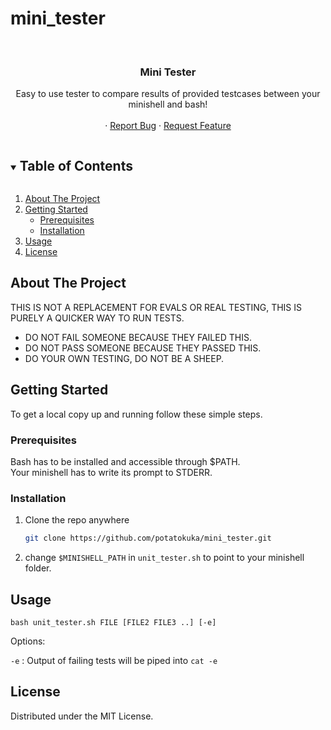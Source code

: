 # mini_tester

<!-- PROJECT LOGO -->
<br />
<p align="center">
  <a href="https://github.com/potatokuka/mini_tester">
  </a>

  <h3 align="center">Mini Tester</h3>

  <p align="center">
    Easy to use tester to compare results of provided testcases between your minishell and bash!
    <br />
    <br />
    ·
    <a href="https://github.com/potatokuka/mini_tester/issues">Report Bug</a>
    ·
    <a href="https://github.com/potatokuka/mini_tester/issues">Request Feature</a>
  </p>
</p>



<!-- TABLE OF CONTENTS -->
<details open="open">
  <summary><h2 style="display: inline-block">Table of Contents</h2></summary>
  <ol>
    <li>
      <a href="#about-the-project">About The Project</a>
    </li>
    <li>
      <a href="#getting-started">Getting Started</a>
      <ul>
        <li><a href="#prerequisites">Prerequisites</a></li>
        <li><a href="#installation">Installation</a></li>
      </ul>
    </li>
    <li><a href="#usage">Usage</a></li>
    <li><a href="#license">License</a></li>
  </ol>
</details>


<!-- ABOUT THE PROJECT -->
## About The Project

THIS IS NOT A REPLACEMENT FOR EVALS OR REAL TESTING,
THIS IS PURELY A QUICKER WAY TO RUN TESTS.
- DO NOT FAIL SOMEONE BECAUSE THEY FAILED THIS.
- DO NOT PASS SOMEONE BECAUSE THEY PASSED THIS.
- DO YOUR OWN TESTING, DO NOT BE A SHEEP.

<!-- GETTING STARTED -->
## Getting Started

To get a local copy up and running follow these simple steps.

### Prerequisites

Bash has to be installed and accessible through $PATH.  
Your minishell has to write its prompt to STDERR.

### Installation

1. Clone the repo anywhere
   ```sh
   git clone https://github.com/potatokuka/mini_tester.git
   ```
2. change `$MINISHELL_PATH` in `unit_tester.sh` to point to your minishell folder.


<!-- USAGE EXAMPLES -->
## Usage

`bash unit_tester.sh FILE [FILE2 FILE3 ..] [-e]`

Options:
 
  `-e` : Output of failing tests will be piped into `cat -e`

<!-- LICENSE -->
## License

Distributed under the MIT License.
